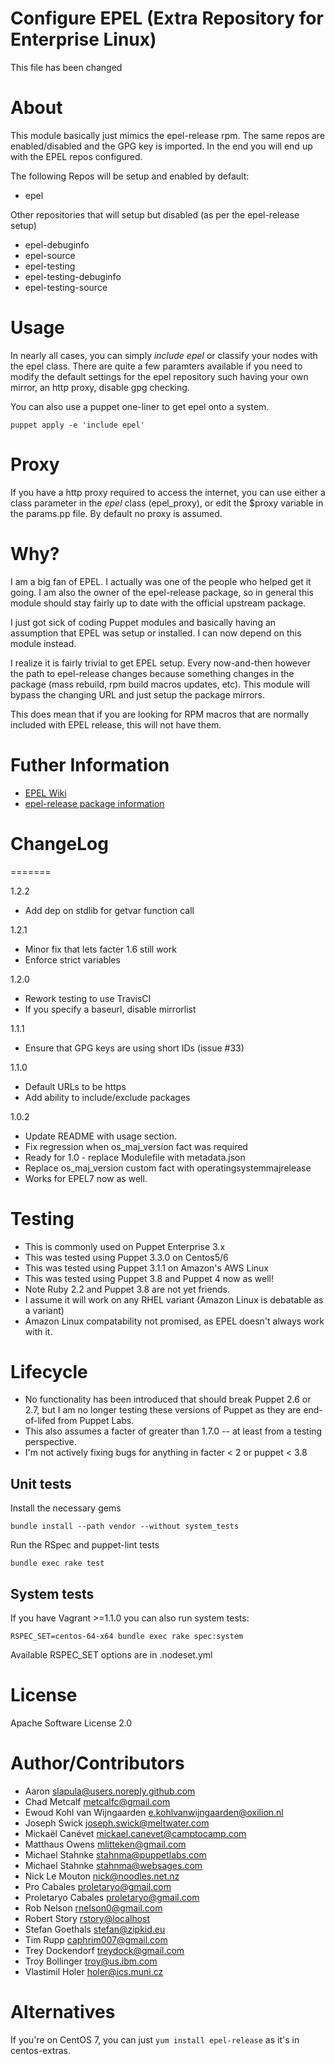 # Configure EPEL (Extra Repository for Enterprise Linux)

This file has been changed 

# About
This module basically just mimics the epel-release rpm. The same repos are
enabled/disabled and the GPG key is imported.  In the end you will end up with
the EPEL repos configured.

The following Repos will be setup and enabled by default:

  * epel

Other repositories that will setup but disabled (as per the epel-release setup)

  * epel-debuginfo
  * epel-source
  * epel-testing
  * epel-testing-debuginfo
  * epel-testing-source

# Usage

In nearly all cases, you can simply _include epel_ or classify your nodes with
the epel class. There are quite a few paramters available if you need to modify
the default settings for the epel repository such having your own mirror, an
http proxy, disable gpg checking.

You can also use a puppet one-liner to get epel onto a system.

    puppet apply -e 'include epel'

# Proxy
If you have a http proxy required to access the internet, you can use either
a class parameter in the _epel_ class (epel_proxy), or edit the $proxy variable
in the params.pp file. By default no proxy is assumed.

# Why?
I am a big fan of EPEL. I actually was one of the people who helped get it
going. I am also the owner of the epel-release package, so in general this
module should stay fairly up to date with the official upstream package.

I just got sick of coding Puppet modules and basically having an assumption
that EPEL was setup or installed. I can now depend on this module instead.

I realize it is fairly trivial to get EPEL setup. Every now-and-then however
the path to epel-release changes because something changes in the package (mass
rebuild, rpm build macros updates, etc). This module will bypass the changing
URL and just setup the package mirrors.

This does mean that if you are looking for RPM macros that are normally
included with EPEL release, this will not have them.

# Futher Information

* [EPEL Wiki](http://fedoraproject.org/wiki/EPEL)
* [epel-release package information](http://mirrors.servercentral.net/fedora/epel/6/i386/repoview/epel-release.html)

# ChangeLog

=======


 1.2.2
 * Add dep on stdlib for getvar function call

 1.2.1
 * Minor fix that lets facter 1.6 still work
 * Enforce strict variables

  1.2.0
  * Rework testing to use TravisCI
  * If you specify a baseurl, disable mirrorlist

  1.1.1
  * Ensure that GPG keys are using short IDs (issue #33)

  1.1.0
  * Default URLs to be https
  * Add ability to include/exclude packages

  1.0.2
  * Update README with usage section.
  * Fix regression when os_maj_version fact was required
  * Ready for 1.0 - replace Modulefile with metadata.json
  * Replace os_maj_version custom fact with operatingsystemmajrelease
  * Works for EPEL7 now as well.

# Testing

  * This is commonly used on Puppet Enterprise 3.x
  * This was tested using Puppet 3.3.0 on Centos5/6
  * This was tested using Puppet 3.1.1 on Amazon's AWS Linux
  * This was tested using Puppet 3.8 and Puppet 4 now as well!
  * Note Ruby 2.2 and Puppet 3.8 are not yet friends.
  * I assume it will work on any RHEL variant (Amazon Linux is debatable as a variant)
  * Amazon Linux compatability not promised, as EPEL doesn't always work with it.

# Lifecycle

  * No functionality has been introduced that should break Puppet 2.6 or 2.7, but I am no longer testing these versions of Puppet as they are end-of-lifed from Puppet Labs.
  * This also assumes a facter of greater than 1.7.0 -- at least from a testing perspective.
  * I'm not actively fixing bugs for anything in facter < 2 or puppet < 3.8

## Unit tests

Install the necessary gems

    bundle install --path vendor --without system_tests

Run the RSpec and puppet-lint tests

    bundle exec rake test

## System tests

If you have Vagrant >=1.1.0 you can also run system tests:

    RSPEC_SET=centos-64-x64 bundle exec rake spec:system

Available RSPEC_SET options are in .nodeset.yml

# License
Apache Software License 2.0

# Author/Contributors
  *  Aaron <slapula@users.noreply.github.com>
  *  Chad Metcalf <metcalfc@gmail.com>
  *  Ewoud Kohl van Wijngaarden <e.kohlvanwijngaarden@oxilion.nl>
  *  Joseph Swick <joseph.swick@meltwater.com>
  *  Mickaël Canévet <mickael.canevet@camptocamp.com>
  *  Matthaus Owens <mlitteken@gmail.com>
  *  Michael Stahnke <stahnma@puppetlabs.com>
  *  Michael Stahnke <stahnma@websages.com>
  *  Nick Le Mouton <nick@noodles.net.nz>
  *  Pro Cabales <proletaryo@gmail.com>
  *  Proletaryo Cabales <proletaryo@gmail.com>
  *  Rob Nelson <rnelson0@gmail.com>
  *  Robert Story <rstory@localhost>
  *  Stefan Goethals <stefan@zipkid.eu>
  *  Tim Rupp <caphrim007@gmail.com>
  *  Trey Dockendorf <treydock@gmail.com>
  *  Troy Bollinger <troy@us.ibm.com>
  *  Vlastimil Holer <holer@ics.muni.cz>

# Alternatives
If you're on CentOS 7, you can just `yum install epel-release` as it's in centos-extras.

